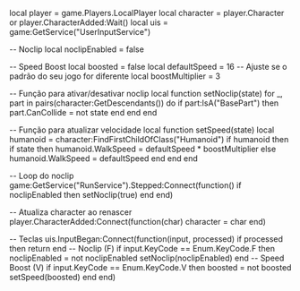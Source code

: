 local player = game.Players.LocalPlayer
local character = player.Character or player.CharacterAdded:Wait()
local uis = game:GetService("UserInputService")

-- Noclip
local noclipEnabled = false

-- Speed Boost
local boosted = false
local defaultSpeed = 16 -- Ajuste se o padrão do seu jogo for diferente
local boostMultiplier = 3

-- Função para ativar/desativar noclip
local function setNoclip(state)
    for _, part in pairs(character:GetDescendants()) do
        if part:IsA("BasePart") then
            part.CanCollide = not state
        end
    end
end

-- Função para atualizar velocidade
local function setSpeed(state)
    local humanoid = character:FindFirstChildOfClass("Humanoid")
    if humanoid then
        if state then
            humanoid.WalkSpeed = defaultSpeed * boostMultiplier
        else
            humanoid.WalkSpeed = defaultSpeed
        end
    end
end

-- Loop do noclip
game:GetService("RunService").Stepped:Connect(function()
    if noclipEnabled then
        setNoclip(true)
    end
end)

-- Atualiza character ao renascer
player.CharacterAdded:Connect(function(char)
    character = char
end)

-- Teclas
uis.InputBegan:Connect(function(input, processed)
    if processed then return end
    -- Noclip (F)
    if input.KeyCode == Enum.KeyCode.F then
        noclipEnabled = not noclipEnabled
        setNoclip(noclipEnabled)
    end
    -- Speed Boost (V)
    if input.KeyCode == Enum.KeyCode.V then
        boosted = not boosted
        setSpeed(boosted)
    end
end)
